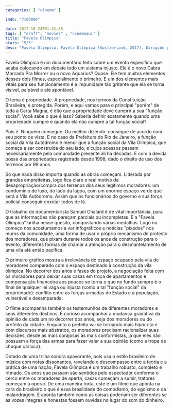 ```yaml
---
categories: [ "cinema" ]

imdb: "7169096"

date: 2017-10-24T01:41:35
tags: [ "draft", "movies" , "cinemaqui" ]
title: "Favela Olimpica"
stars: "5/5"
desc: "Favela Olimpica. Favela Olímpica (Switzerland, 2017). Dirigido por Samuel Chalard."
---
```

Favela Olímpica é um documentário feito sobre um evento específico que acaba colocando em debate todo um sistema injusto. Ele é o novo Cabra Marcado Pra Morrer ou o novo Aquarius? Quase. Ele tem muitos elementos desses dois filmes, especialmente o primeiro. E um dos elementos mais vitais para seu funcionamento é a impunidade tão gritante que ela se torna visível, palpável e até apontável.

O tema é propriedade. A propriedade, nos termos da Constituição Brasileira, é protegida. Porém, e aqui vamos para o principal "porém" de toda a Carta Magna, é dito que a propriedade deve cumprir a sua "função social". Você sabe o que é isso? Saberia definir exatamente quando uma propriedade cumpre e quando ela não cumpre a tal função social?

Pois é. Ninguém consegue. Ou melhor dizendo: consegue de acordo com seu ponto de vista. E no caso da Prefeitura do Rio de Janeiro, a função social da Vila Autódromo é menor que a função social da Vila Olímpica, que começa a ser construída do seu lado, e cujos acessos passam necessariamente pela comunidade presente ali há décadas. E com a devida posse das propriedades registrada desde 1998, dado o direito de uso dos terrenos por 99 anos.

Só que nada disso importa quando as obras começam. Liderada por grandes empreiteiras, logo fica claro o real motivo da desapropriação/compra dos terrenos dos seus legítimos moradores: um condomínio de luxo, do lado da lagoa, com um enorme espaço verde que será a Vila Autódromo. Assim que os funcionários do governo e sua força policial conseguir enxotar todos de lá.

O trabalho do documentarista Samuel Chalard é de vital importância, para que as informações não pareçam parciais ou incompletas. E a "Favela Olímpica" brilha nesse quesito, conquistando várias medalhas. Logo no começo nos acostumamos a ver infográficos e notícias "pixados" nos muros da comunidade, uma forma de usar o próprio mecanismo de protesto dos moradores, que pixam durante todos os anos de construção para o evento, diferentes formas de chamar a atenção para o desmantelamento de uma vila até então pacífica.

O primeiro gráfico mostra a irrelevância do espaço ocupado pela vila de moradores comparado com o espaço destinado à construção da vila olímpica. No decorrer dos anos e fases do projeto, a negociação feita com os moradores para deixar suas casas em troca de apartamentos e compensação financeira aos poucos se torna o que no fundo sempre é o final de qualquer lei vaga ou injusta (como a tal "função social" da propriedade): conflito entre as forças armadas do Estado e a população, vulnerável e desamparada.

O filme acompanha também os testemunhos de diferentes moradores e seus diferentes destinos. É curioso acompanhar a mudança gradativa da opinião de cada um no decorrer dos anos, seja dos moradores ou do prefeito da cidade. Enquanto o prefeito vai se tornando mais hipócrita e com discursos mais abstratos, os moradores precisam racionalizar suas decisões, desde as mais corajosas às mais conformistas, já que eles não possuem a força das armas para fazer valer a sua opinião (como a tropa de choque carioca).

Dotado de uma trilha sonora apavorante, pois usa o estilo brasileiro de música com notas dissonantes, revelando o descompasso entre a teoria e a prática de uma nação, Favela Olímpica é um trabalho robusto, completo e ritmado. Os anos que passam são sentidos pelo espectador conforme o cerco entre os moradores de aperta, casas começam a sumir, tratores começam a operar. De uma maneira torta, este é um filme que aponta na cara do brasileiro o que é essa brasilidade do comodismo, do egoísmo e da malandragem. E aponta também como as coisas poderiam ser diferentes se as vozes íntegras e honestas fossem ouvidas no lugar do som do dinheiro.
